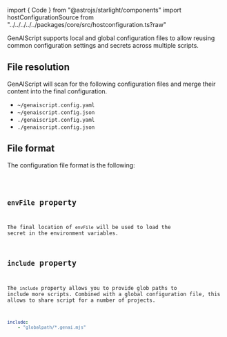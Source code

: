 
import { Code } from "@astrojs/starlight/components"
import hostConfigurationSource from "../../../../../packages/core/src/hostconfiguration.ts?raw"

GenAIScript supports local and global configuration files to allow reusing common configuration settings and secrets across multiple scripts.

## File resolution

GenAIScript will scan for the following configuration files
and merge their content into the final configuration.

-   `~/genaiscript.config.yaml`
-   `~/genaiscript.config.json`
-   `./genaiscript.config.yaml`
-   `./genaiscript.config.json`

## File format

The configuration file format is the following:

<Code code={hostConfigurationSource} wrap={true} lang="ts" />

## `envFile` property

The final location of `envFile` will be used to load the secret in the environment variables.

## `include` property

The `include` property allows you to provide glob paths to include more scripts.
Combined with a global configuration file, this allows to share script for a number of projects.

```yaml title="genaiscript.config.yaml"
include:
    - "globalpath/*.genai.mjs"
```
